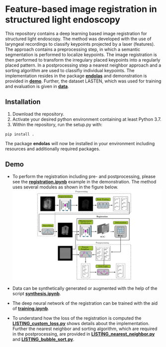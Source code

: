 # Feature-based image registration in structured light endoscopy

This repository contains a deep learning based image registration for structured light endoscopy. The method was developed with the use of laryngeal recordings to classify keypoints projected by a laser (features). The approach contains a preprocessing step, in which a semantic segmentation is performed to localize keypoints. The image registration is then performed to transform the irregulary placed keypoints into a regularly placed pattern. In a postprocessing step a nearest neighbor approach and a sorting algorithm are used to classifiy individual keypoints. The implementation resides in the package [**endolas**](./endolas) and demonstration is provided in [**demo**](./demo). Further, the dataset LASTEN, which was used for training and evaluation is given in [**data**](./data).

## Installation

1) Download the repository.
2) Activate your desired python environment containing at least Python 3.7. 
3) Within the repository, run the setup.py with:

```
pip install . 
```

The package **endolas** will now be installed in your environment including resources and additionally required packages.

## Demo

* To perform the registration including pre- and postprocessing, please see the [**registration.ipynb**](./demo/registration.ipynb) example in the demonstration. The method uses several modules as shown in the figure below.
  ![Registration](registration.png)

* Data can be synthetically generated or augmented with the help of the script [**synthesis.ipynb**](./demo/synthesis.ipynb).

* The deep neural network of the registration can be trained with the aid of [**training.ipynb**](./demo/training.ipynb).

* To understand how the loss of the registration is computed the [**LISTING_custom_loss.py**](./demo/LISTING_custom_loss.py) shows details about the implementation. Further the nearest neighbor and sorting algorithm, which are required in the postprocessing, are provided in [**LISTING_nearest_neighbor.py**](./demo/LISTING_nearest_neighbor.py) and [**LISTING_bubble_sort.py**](./demo/LISTING_bubble_sort.py).
